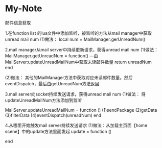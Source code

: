# My-Note

邮件信息获取

1.在function list 的lua文件中添加监听，被监听的方法从mail manager中获取unread mail num
 (1)做法：
 local num = MailManager:gerUnreadNum()

2.mail manager从mail server中持续更新请求，获得unread mail num
 (1)做法：
 MailManager.getUnreadNum = function()
	—由MailServer:updateUnreadMailNum中获取未读邮件数量
	return unreadNum
 end

 (2)做法：
 其他的MailManager方法中获取对应未读邮件数量，然后eventDispatch，最后由getUnreadNum方法返回

3.mail server向socket持续发送请求，获得unread mail num
 (1)做法：
 将updateUnreadMailNum方法添加到监听

 MailServer.updateUnreadMailNum = function ()
	(1)sendPackage
	(2)getData
	(3)filterData
	(4)eventDispatch(unreadNum)
 end


4.从哪里开始触发mail server持续发送请求
 (1)做法：从加载主页面【home scene】中的update方法里面发起
 update = function ()
	
 end
